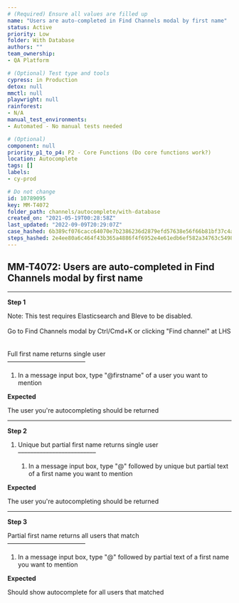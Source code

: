 ```yaml
---
# (Required) Ensure all values are filled up
name: "Users are auto-completed in Find Channels modal by first name"
status: Active
priority: Low
folder: With Database
authors: ""
team_ownership: 
- QA Platform

# (Optional) Test type and tools
cypress: in Production
detox: null
mmctl: null
playwright: null
rainforest: 
- N/A
manual_test_environments: 
- Automated - No manual tests needed

# (Optional)
component: null
priority_p1_to_p4: P2 - Core Functions (Do core functions work?)
location: Autocomplete
tags: []
labels: 
- cy-prod

# Do not change
id: 10789095
key: MM-T4072
folder_path: channels/autocomplete/with-database
created_on: "2021-05-19T00:28:58Z"
last_updated: "2022-09-09T20:29:07Z"
case_hashed: 6b389cf076cacc64070e7b2386236d2879efd57638e56f66b81bf37c4a5f0d21186cba64bcc94a3666d858fb222b83ab
steps_hashed: 2e4ee80a6c464f43b365a4886f4f6952e4e61edb6ef582a34763c54980b723649b666daac1fe51f03eb97020bfd29eb6
---
```


## MM-T4072: Users are auto-completed in Find Channels modal by first name

---

**Step 1**

Note: This test requires Elasticsearch and Bleve to be disabled.\
\
Go to Find Channels modal by Ctrl/Cmd+K or clicking "Find channel" at LHS\
\
\
Full first name returns single user\
–––––––––––––––––––––––––

1. In a message input box, type "@firstname" of a user you want to mention

**Expected**

The user you're autocompleting should be returned

---

**Step 2**

1. Unique but partial first name returns single user\
   –––––––––––––––––––––––––

   1. In a message input box, type "@" followed by unique but partial text of a first name you want to mention

**Expected**

The user you're autocompleting should be returned

---

**Step 3**

Partial first name returns all users that match\
–––––––––––––––––––––––––

1. In a message input box, type "@" followed by partial text of a first name you want to mention

**Expected**

Should show autocomplete for all users that matched
